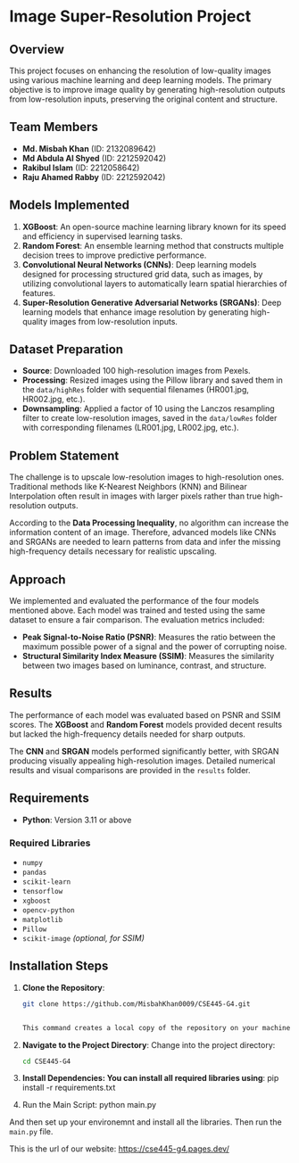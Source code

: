 # Image Super-Resolution Project

## Overview

This project focuses on enhancing the resolution of low-quality images using various machine learning and deep learning models. The primary objective is to improve image quality by generating high-resolution outputs from low-resolution inputs, preserving the original content and structure.

## Team Members

- **Md. Misbah Khan** (ID: 2132089642)
- **Md Abdula Al Shyed** (ID: 2212592042)
- **Rakibul Islam** (ID: 2212058642)
- **Raju Ahamed Rabby** (ID: 2212592042)

## Models Implemented

1. **XGBoost**: An open-source machine learning library known for its speed and efficiency in supervised learning tasks.
2. **Random Forest**: An ensemble learning method that constructs multiple decision trees to improve predictive performance.
3. **Convolutional Neural Networks (CNNs)**: Deep learning models designed for processing structured grid data, such as images, by utilizing convolutional layers to automatically learn spatial hierarchies of features.
4. **Super-Resolution Generative Adversarial Networks (SRGANs)**: Deep learning models that enhance image resolution by generating high-quality images from low-resolution inputs.

## Dataset Preparation

- **Source**: Downloaded 100 high-resolution images from Pexels.
- **Processing**: Resized images using the Pillow library and saved them in the `data/highRes` folder with sequential filenames (HR001.jpg, HR002.jpg, etc.).
- **Downsampling**: Applied a factor of 10 using the Lanczos resampling filter to create low-resolution images, saved in the `data/lowRes` folder with corresponding filenames (LR001.jpg, LR002.jpg, etc.).

## Problem Statement

The challenge is to upscale low-resolution images to high-resolution ones. Traditional methods like K-Nearest Neighbors (KNN) and Bilinear Interpolation often result in images with larger pixels rather than true high-resolution outputs. 

According to the **Data Processing Inequality**, no algorithm can increase the information content of an image. Therefore, advanced models like CNNs and SRGANs are needed to learn patterns from data and infer the missing high-frequency details necessary for realistic upscaling.

## Approach

We implemented and evaluated the performance of the four models mentioned above. Each model was trained and tested using the same dataset to ensure a fair comparison. The evaluation metrics included:

- **Peak Signal-to-Noise Ratio (PSNR)**: Measures the ratio between the maximum possible power of a signal and the power of corrupting noise.
- **Structural Similarity Index Measure (SSIM)**: Measures the similarity between two images based on luminance, contrast, and structure.

## Results

The performance of each model was evaluated based on PSNR and SSIM scores. The **XGBoost** and **Random Forest** models provided decent results but lacked the high-frequency details needed for sharp outputs.

The **CNN** and **SRGAN** models performed significantly better, with SRGAN producing visually appealing high-resolution images. Detailed numerical results and visual comparisons are provided in the `results` folder.

## Requirements

- **Python**: Version 3.11 or above

### Required Libraries

- `numpy`
- `pandas`
- `scikit-learn`
- `tensorflow`
- `xgboost`
- `opencv-python`
- `matplotlib`
- `Pillow`
- `scikit-image` *(optional, for SSIM)*

## Installation Steps

1. **Clone the Repository**:
   ```bash
   git clone https://github.com/MisbahKhan0009/CSE445-G4.git


   This command creates a local copy of the repository on your machine.

2. **Navigate to the Project Directory**:
   Change into the project directory:
   ```bash
   cd CSE445-G4
   ```
3. **Install Dependencies: You can install all required libraries using**:
   pip install -r requirements.txt
   
4. Run the Main Script:
   python main.py


And then set up your environemnt and install all the libraries. Then run the ```main.py``` file.

This is the url of our website: https://cse445-g4.pages.dev/




  

